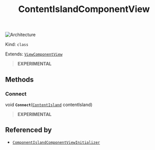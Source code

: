 ﻿---
id: ContentIslandComponentView
title: ContentIslandComponentView
---

![Architecture](https://img.shields.io/badge/architecture-new_only-blue)

Kind: `class`

Extends: [`ViewComponentView`](ViewComponentView)

> **EXPERIMENTAL**

## Methods
### Connect
void **`Connect`**([`ContentIsland`](https://learn.microsoft.com/windows/windows-app-sdk/api/winrt/Microsoft.UI.Content.ContentIsland) contentIsland)

> **EXPERIMENTAL**

## Referenced by
- [`ComponentIslandComponentViewInitializer`](ComponentIslandComponentViewInitializer)

